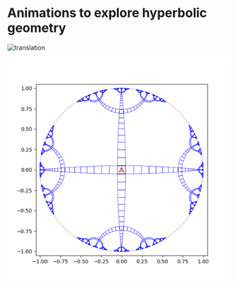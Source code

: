 
# Animations to explore hyperbolic geometry

![translation](translate_animation.gif)

![maze](maze.gif)
